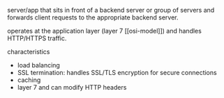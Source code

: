 server/app that sits in front of a backend server or group of servers and forwards client requests to the appropriate backend server.

operates at the application layer (layer 7 [[osi-model]]) and handles HTTP/HTTPS traffic.

characteristics
- load balancing
- SSL termination: handles SSL/TLS encryption for secure connections
- caching
- layer 7 and can modify HTTP headers